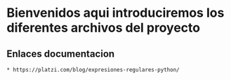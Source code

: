 # Bienvenidos aqui introduciremos los diferentes archivos del proyecto
 ## Enlaces documentacion
    * https://platzi.com/blog/expresiones-regulares-python/

